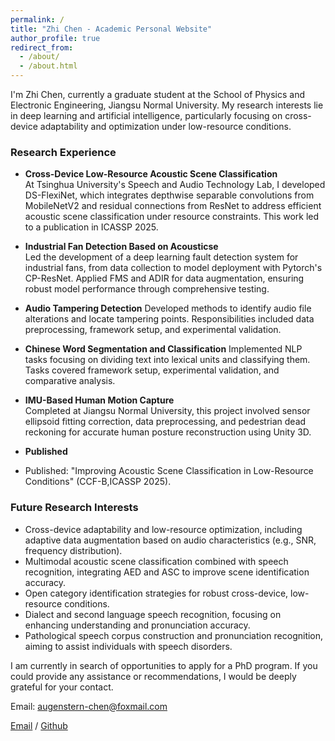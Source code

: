 ```yaml
---
permalink: /
title: "Zhi Chen - Academic Personal Website"
author_profile: true
redirect_from: 
  - /about/
  - /about.html
---
```


I'm Zhi Chen, currently a graduate student at the School of Physics and Electronic Engineering, Jiangsu Normal University. My research interests lie in deep learning and artificial intelligence, particularly focusing on cross-device adaptability and optimization under low-resource conditions.

### Research Experience

- **Cross-Device Low-Resource Acoustic Scene Classification**  
  At Tsinghua University's Speech and Audio Technology Lab, I developed DS-FlexiNet, which integrates depthwise separable convolutions from MobileNetV2 and residual connections from ResNet to address efficient acoustic scene classification under resource constraints. This work led to a publication in ICASSP 2025.

- **Industrial Fan Detection Based on Acousticse**  
  Led the development of a deep learning fault detection system for industrial fans, from data collection to model deployment with Pytorch's CP-ResNet. Applied FMS and ADIR for data augmentation, ensuring robust model performance through comprehensive testing.

- **Audio Tampering Detection**
  Developed methods to identify audio file alterations and locate tampering points. Responsibilities included data preprocessing, framework setup, and experimental validation.

- **Chinese Word Segmentation and Classification**
  Implemented NLP tasks focusing on dividing text into lexical units and classifying them. Tasks covered framework setup, experimental validation, and comparative analysis.

- **IMU-Based Human Motion Capture**  
  Completed at Jiangsu Normal University, this project involved sensor ellipsoid fitting correction, data preprocessing, and pedestrian dead reckoning for accurate human posture reconstruction using Unity 3D.

- **Published**  
- Published: "Improving Acoustic Scene Classification in Low-Resource Conditions" (CCF-B,ICASSP 2025).


### Future Research Interests
- Cross-device adaptability and low-resource optimization, including adaptive data augmentation based on audio characteristics (e.g., SNR, frequency distribution).
- Multimodal acoustic scene classification combined with speech recognition, integrating AED and ASC to improve scene identification accuracy.
- Open category identification strategies for robust cross-device, low-resource conditions.
- Dialect and second language speech recognition, focusing on enhancing understanding and pronunciation accuracy.
- Pathological speech corpus construction and pronunciation recognition, aiming to assist individuals with speech disorders.

I am currently in search of opportunities to apply for a PhD program. If you could provide any assistance or recommendations, I would be deeply grateful for your contact.

Email: augenstern-chen@foxmail.com


[Email](augenstern-chen@foxmail.com) / [Github](https://github.com/Augenstern1120)
